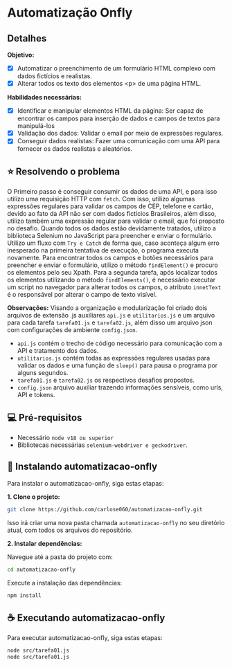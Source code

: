 # Automatização Onfly

## Detalhes


**Objetivo:**
 - [x] Automatizar o preenchimento de um formulário HTML complexo com dados fictícios e realistas.
 - [x] Alterar todos os texto dos elementos &lt;p&gt; de uma página HTML.

**Habilidades necessárias:**
 - [x] Identificar e manipular elementos HTML da página: Ser capaz de encontrar os campos para inserção de dados e campos de textos para manipulá-los
 - [x] Validação dos dados: Validar o email por meio de expressões regulares.
 - [x] Conseguir dados realistas: Fazer uma comunicação com uma API para fornecer os dados realistas e aleatórios. 

## ⭐ Resolvendo o problema
O Primeiro passo é conseguir consumir os dados de uma API, e para isso utilizo uma requisição HTTP com `fetch`. Com isso, utilizo algumas expressões regulares para validar os campos de CEP, telefone e cartão, devido ao fato da API não ser com dados fictícios Brasileiros, além disso, utilizo também uma expressão regular para validar o email, que foi proposto no desafio.
Quando todos os dados estão devidamente tratados, utilizo a biblioteca Selenium no JavaScript para preencher e enviar o formulário. Utilizo um fluxo com `Try e Catch` de forma que, caso aconteça algum erro inesperado na primeira tentativa de execução, o programa executa novamente. Para encontrar todos os campos e botões necessários para preencher e enviar o formulário, utilizo o método `findElement()` e procuro os elementos pelo seu Xpath.
Para a segunda tarefa, após localizar todos os elementos utilizando o método `findElements()`, é necessário executar um script no navegador para alterar todos os campos, o atributo `innetText` é o responsável por alterar o campo de texto visível.


**Observações:**
Visando a organização e modularização foi criado dois arquivos de extensão .js auxiliares `api.js` e `utilitarios.js` e um arquivo para cada tarefa `tarefa01.js` e `tarefa02.js`, além disso um arquivo json com configurações de ambiente `config.json`.


- `api.js` contém o trecho de código necessário para comunicação com a API e tratamento dos dados.
- `utilitarios.js` contém todas as expressões regulares usadas para validar os dados e uma função de `sleep()` para pausa o programa por alguns segundos.
- `tarefa01.js` e `tarefa02.js` os respectivos desafios propostos.
- `config.json` arquivo auxiliar trazendo informações sensíveis, como urls, API e tokens.



## 💻 Pré-requisitos


- Necessário `node v18 ou superior`
- Bibliotecas necessárias `selenium-webdriver e geckodriver`.


## 🚀 Instalando automatizacao-onfly

Para instalar o automatizacao-onfly, siga estas etapas:

**1. Clone o projeto:**
```bash
git clone https://github.com/carlose060/automatizacao-onfly.git
```
Isso irá criar uma nova pasta chamada `automatizacao-onfly` no seu diretório atual, com todos os arquivos do repositório.

**2. Instalar dependências:**

Navegue até a pasta do projeto com: 

```bash
cd automatizacao-onfly 
```
Execute a instalação das dependências:

```bash
npm install
```

## ☕ Executando automatizacao-onfly

Para executar automatizacao-onfly, siga estas etapas:

```bash
node src/tarefa01.js 
node src/tarefa01.js 
```